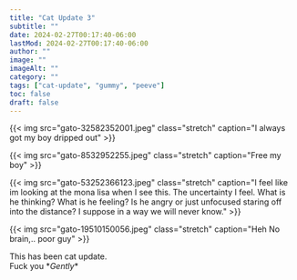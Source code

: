 ```yaml
---
title: "Cat Update 3"
subtitle: ""
date: 2024-02-27T00:17:40-06:00
lastMod: 2024-02-27T00:17:40-06:00
author: ""
image: ""
imageAlt: ""
category: ""
tags: ["cat-update", "gummy", "peeve"]
toc: false
draft: false
---
```


{{< img src="gato-32582352001.jpeg" class="stretch" caption="I always got my boy dripped out" >}}

{{< img src="gato-8532952255.jpeg" class="stretch" caption="Free my boy" >}}

{{< img src="gato-53252366123.jpeg" class="stretch" caption="I feel like im looking at the mona lisa when I see this. The uncertainty I feel. What is he thinking? What is he feeling? Is he angry or just unfocused staring off into the distance? I suppose in a way we will never know." >}}

{{< img src="gato-19510150056.jpeg" class="stretch" caption="Heh No brain,.. poor guy" >}}

This has been cat update.  
Fuck you \**Gently*\*